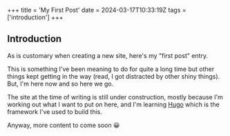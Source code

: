 +++
title = 'My First Post'
date = 2024-03-17T10:33:19Z
tags = ['introduction']
+++
## Introduction

As is customary when creating a new site, here's my "first post" entry.

This is something I've been meaning to do for quite a long time but other things kept getting in the way (read, I got distracted by other shiny things). But, I'm here now and so here we go.

The site at the time of writing is still under construction, mostly because I'm working out what I want to put on here, and I'm learning [Hugo](https://gohugo.io "Hugo") which is the framework I've used to build this.

Anyway, more content to come soon :grinning: